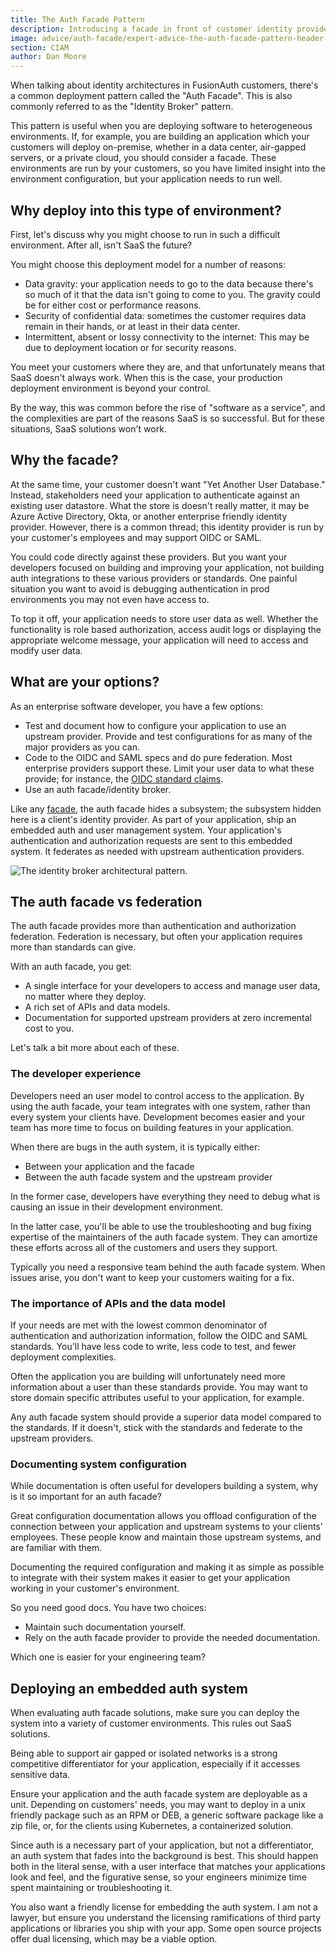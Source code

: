 ```yaml
---
title: The Auth Facade Pattern
description: Introducing a facade in front of customer identity providers adds implementation flexibility and gives additional control to your applications
image: advice/auth-facade/expert-advice-the-auth-facade-pattern-header-image.png
section: CIAM
author: Dan Moore
---
```


When talking about identity architectures in FusionAuth customers, there's a common deployment pattern called the "Auth Facade". This is also commonly referred to as the "Identity Broker" pattern. 

This pattern is useful when you are deploying software to heterogeneous environments. If, for example, you are building an application which your customers will deploy on-premise, whether in a data center, air-gapped servers, or a private cloud, you should consider a facade. These environments are run by your customers, so you have limited insight into the environment configuration, but your application needs to run well.

## Why deploy into this type of environment?

First, let's discuss why you might choose to run in such a difficult environment. After all, isn't SaaS the future?

You might choose this deployment model for a number of reasons:

* Data gravity: your application needs to go to the data because there's so much of it that the data isn't going to come to you. The gravity could be for either cost or performance reasons.
* Security of confidential data: sometimes the customer requires data remain in their hands, or at least in their data center.
* Intermittent, absent or lossy connectivity to the internet: This may be due to deployment location or for security reasons.

You meet your customers where they are, and that unfortunately means that SaaS doesn't always work. When this is the case, your production deployment environment is beyond your control. 

By the way, this was common before the rise of "software as a service", and the complexities are part of the reasons SaaS is so successful. But for these situations, SaaS solutions won't work.

## Why the facade?

At the same time, your customer doesn't want "Yet Another User Database." Instead, stakeholders need your application to authenticate against an existing user datastore. What the store is doesn't really matter, it may be Azure Active Directory, Okta, or another enterprise friendly identity provider. However, there is a common thread; this identity provider is run by your customer's employees and may support OIDC or SAML.

You could code directly against these providers. But you want your developers focused on building and improving your application, not building auth integrations to these various providers or standards. One painful situation you want to avoid is debugging authentication in prod environments you may not even have access to.

To top it off, your application needs to store user data as well. Whether the functionality is role based authorization, access audit logs or displaying the appropriate welcome message, your application will need to access and modify user data.

## What are your options?

As an enterprise software developer, you have a few options:

* Test and document how to configure your application to use an upstream provider. Provide and test configurations for as many of the major providers as you can.
* Code to the OIDC and SAML specs and do pure federation. Most enterprise providers support these. Limit your user data to what these provide; for instance, the [OIDC standard claims](https://openid.net/specs/openid-connect-core-1_0.html#Claims).
* Use an auth facade/identity broker.

Like any [facade](https://en.wikipedia.org/wiki/Facade_pattern), the auth facade hides a subsystem; the subsystem hidden here is a client's identity provider. As part of your application, ship an embedded auth and user management system. Your application's authentication and authorization requests are sent to this embedded system. It federates as needed with upstream authentication providers. 

![The identity broker architectural pattern.](/img/articles/auth-facade/auth-facade-pattern.svg)

## The auth facade vs federation

The auth facade provides more than authentication and authorization federation. Federation is necessary, but often your application requires more than standards can give. 

With an auth facade, you get:

* A single interface for your developers to access and manage user data, no matter where they deploy.
* A rich set of APIs and data models.
* Documentation for supported upstream providers at zero incremental cost to you.

Let's talk a bit more about each of these.

### The developer experience

Developers need an user model to control access to the application. By using the auth facade, your team integrates with one system, rather than every system your clients have. Development becomes easier and your team has more time to focus on building features in your application. 

When there are bugs in the auth system, it is typically either:

* Between your application and the facade
* Between the auth facade system and the upstream provider

In the former case, developers have everything they need to debug what is causing an issue in their development environment. 

In the latter case, you'll be able to use the troubleshooting and bug fixing expertise of the maintainers of the auth facade system. They can amortize these efforts across all of the customers and users they support. 

Typically you need a responsive team behind the auth facade system. When issues arise, you don't want to keep your customers waiting for a fix.

### The importance of APIs and the data model

If your needs are met with the lowest common denominator of authentication and authorization information, follow the OIDC and SAML standards. You'll have less code to write, less code to test, and fewer deployment complexities.

Often the application you are building will unfortunately need more information about a user than these standards provide. You may want to store domain specific attributes useful to your application, for example.

Any auth facade system should provide a superior data model compared to the standards. If it doesn't, stick with the standards and federate to the upstream providers.

### Documenting system configuration

While documentation is often useful for developers building a system, why is it so important for an auth facade? 

Great configuration documentation allows you offload configuration of the connection between your application and upstream systems to your clients' employees. These people know and maintain those upstream systems, and are familiar with them.

Documenting the required configuration and making it as simple as possible to integrate with their system makes it easier to get your application working in your customer's environment.

So you need good docs. You have two choices:

* Maintain such documentation yourself.
* Rely on the auth facade provider to provide the needed documentation.

Which one is easier for your engineering team?


## Deploying an embedded auth system

When evaluating auth facade solutions, make sure you can deploy the system into a variety of customer environments. This rules out SaaS solutions.

Being able to support air gapped or isolated networks is a strong competitive differentiator for your application, especially if it accesses sensitive data.

Ensure your application and the auth facade system are deployable as a unit. Depending on customers' needs, you may want to deploy in a unix friendly package such as an RPM or DEB, a generic software package like a zip file, or, for the clients using Kubernetes, a containerized solution.

Since auth is a necessary part of your application, but not a differentiator, an auth system that fades into the background is best. This should happen both in the literal sense, with a user interface that matches your applications look and feel, and the figurative sense, so your engineers minimize time spent maintaining or troubleshooting it.

You also want a friendly license for embedding the auth system. I am not a lawyer, but ensure you understand the licensing ramifications of third party applications or libraries you ship with your app. Some open source projects offer dual licensing, which may be a viable option.

